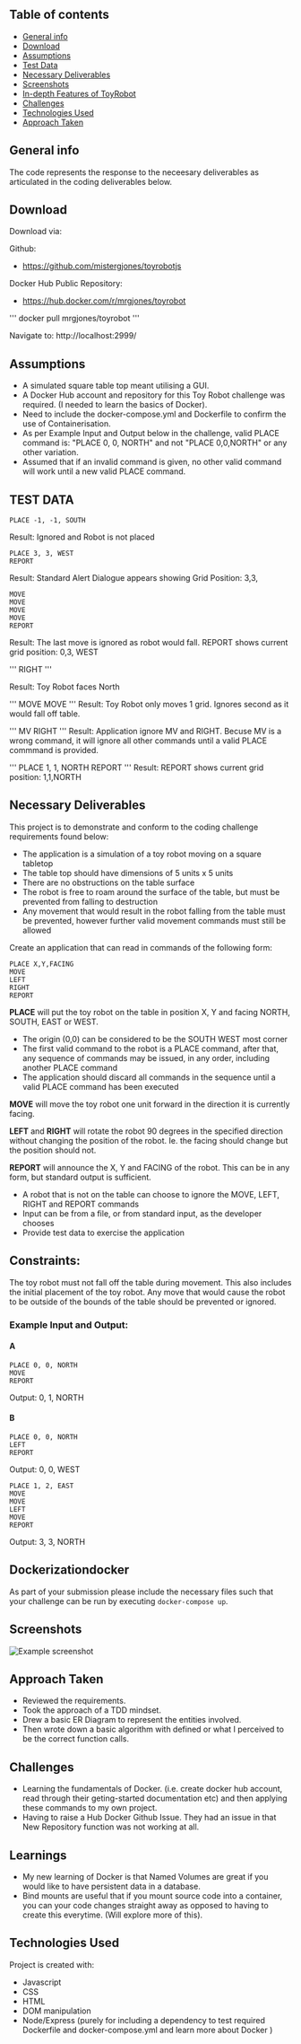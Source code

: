 ## Table of contents

-   [General info](#general-info)
-   [Download](#download)
-   [Assumptions](#assumptions)
-   [Test Data](#test-data)
-   [Necessary Deliverables](#necessary-deliverables)
-   [Screenshots](#screenshots)
-   [In-depth Features of ToyRobot](#in-depth-features-of-ToyRobot)
-   [Challenges](#challenges)
-   [Technologies Used](#technologies-used)
-   [Approach Taken](#approach-taken)

## General info

The code represents the response to the neceesary deliverables as articulated in the coding deliverables below.

## Download

Download via:

Github:

-   https://github.com/mistergjones/toyrobotjs

Docker Hub Public Repository:

-   https://hub.docker.com/r/mrgjones/toyrobot

'''
docker pull mrgjones/toyrobot
'''

Navigate to: http://localhost:2999/

## Assumptions

-   A simulated square table top meant utilising a GUI.
-   A Docker Hub account and repository for this Toy Robot challenge was required. (I needed to learn the basics of Docker).
-   Need to include the docker-compose.yml and Dockerfile to confirm the use of Containerisation.
-   As per Example Input and Output below in the challenge, valid PLACE command is: "PLACE 0, 0, NORTH" and not "PLACE 0,0,NORTH" or any other variation.
-   Assumed that if an invalid command is given, no other valid command will work until a new valid PLACE command.

## TEST DATA

```
PLACE -1, -1, SOUTH
```

Result: Ignored and Robot is not placed

```
PLACE 3, 3, WEST
REPORT
```

Result: Standard Alert Dialogue appears showing Grid Position: 3,3,

```
MOVE
MOVE
MOVE
MOVE
REPORT
```

Result: The last move is ignored as robot would fall. REPORT shows current grid position: 0,3, WEST

'''
RIGHT
'''

Result: Toy Robot faces North

'''
MOVE
MOVE
'''
Result: Toy Robot only moves 1 grid. Ignores second as it would fall off table.

'''
MV
RIGHT
'''
Result: Application ignore MV and RIGHT. Becuse MV is a wrong command, it will ignore all other commands until a valid PLACE commmand is provided.

'''
PLACE 1, 1, NORTH
REPORT
'''
Result: REPORT shows current grid position: 1,1,NORTH

## Necessary Deliverables

This project is to demonstrate and conform to the coding challenge requirements found below:

-   The application is a simulation of a toy robot moving on a square tabletop
-   The table top should have dimensions of 5 units x 5 units
-   There are no obstructions on the table surface
-   The robot is free to roam around the surface of the table, but must be prevented from falling to destruction
-   Any movement that would result in the robot falling from the table must be prevented, however further valid movement commands must still be allowed

Create an application that can read in commands of the following form:

```
PLACE X,Y,FACING
MOVE
LEFT
RIGHT
REPORT
```

**PLACE** will put the toy robot on the table in position X, Y and facing NORTH, SOUTH, EAST or WEST.

-   The origin (0,0) can be considered to be the SOUTH WEST most corner
-   The first valid command to the robot is a PLACE command, after that, any sequence of commands may be issued, in any order, including another PLACE command
-   The application should discard all commands in the sequence until a valid PLACE command has been executed

**MOVE** will move the toy robot one unit forward in the direction it is currently facing.

**LEFT** and **RIGHT** will rotate the robot 90 degrees in the specified direction without changing the position of the robot. Ie. the facing should change but the position should not.

**REPORT** will announce the X, Y and FACING of the robot. This can be in any form, but standard output is sufficient.

-   A robot that is not on the table can choose to ignore the MOVE, LEFT, RIGHT and REPORT commands
-   Input can be from a file, or from standard input, as the developer chooses
-   Provide test data to exercise the application

## Constraints:

The toy robot must not fall off the table during movement. This also includes the initial placement of the toy robot.
Any move that would cause the robot to be outside of the bounds of the table should be prevented or ignored.

### Example Input and Output:

#### A

```
PLACE 0, 0, NORTH
MOVE
REPORT
```

Output: 0, 1, NORTH

#### B

```
PLACE 0, 0, NORTH
LEFT
REPORT
```

Output: 0, 0, WEST

```
PLACE 1, 2, EAST
MOVE
MOVE
LEFT
MOVE
REPORT
```

Output: 3, 3, NORTH

## Dockerizationdocker

As part of your submission please include the necessary files such that your challenge can be run by executing `docker-compose up`.

## Screenshots

![Example screenshot](screenshot.png)

## Approach Taken

-   Reviewed the requirements.
-   Took the approach of a TDD mindset.
-   Drew a basic ER Diagram to represent the entities involved.
-   Then wrote down a basic algorithm with defined or what I perceived to be the correct function calls.

## Challenges

-   Learning the fundamentals of Docker. (i.e. create docker hub account, read through their geting-started documentation etc) and then applying these commands to my own project.
-   Having to raise a Hub Docker Github Issue. They had an issue in that New Repository function was not working at all.

## Learnings

-   My new learning of Docker is that Named Volumes are great if you would like to have persistent data in a database.
-   Bind mounts are useful that if you mount source code into a container, you can your code changes straight away as opposed to having to create this everytime. (Will explore more of this).

## Technologies Used

Project is created with:

-   Javascript
-   CSS
-   HTML
-   DOM manipulation
-   Node/Express (purely for including a dependency to test required Dockerfile and docker-compose.yml and learn more about Docker )
